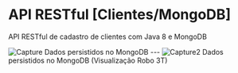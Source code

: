 # API RESTful [Clientes/MongoDB]
API RESTful de cadastro de clientes com Java 8 e MongoDB

<img src="https://i.ibb.co/znjKGzx/Capture.png" alt="Capture" border="0">
Dados persistidos no MongoDB
---
<img src="https://i.ibb.co/tBVvnLh/Capture2.png" alt="Capture2" border="0">
Dados persistidos no MongoDB (Visualização Robo 3T)

